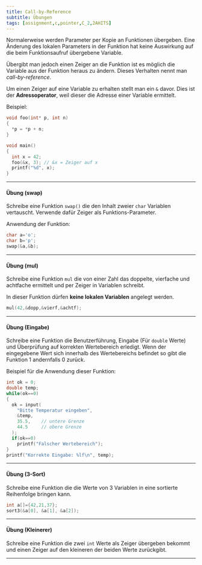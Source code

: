 ```yaml
---
title: Call-by-Reference
subtitle: Übungen
tags: [assignment,c,pointer,C_2,2AHITS]
---
```


Normalerweise werden Parameter per Kopie an Funktionen übergeben. Eine Änderung des lokalen Parameters in der Funktion hat keine Auswirkung auf die beim Funktionsaufruf übergebene Variable.

Übergibt man jedoch einen Zeiger an die Funktion ist es möglich die Variable aus der Funktion heraus zu ändern. Dieses Verhalten nennt man *call-by-reference*.

Um einen Zeiger auf eine Variable zu erhalten stellt man ein `&` davor. Dies ist der **Adressoperator**, weil dieser die Adresse einer Variable ermittelt.


Beispiel:

```c
void foo(int* p, int n)
{
  *p = *p + n;
}

void main()
{
  int x = 42;
  foo(&x, 3); // &x = Zeiger auf x
  printf("%d", x);
}
```

---

#### Übung (swap)

Schreibe eine Funktion `swap()` die den Inhalt zweier `char` Variablen vertauscht. Verwende dafür Zeiger als Funktions-Parameter. 

Anwendung der Funktion:


```c
char a='o';
char b='p';
swap(&a,&b);
```

---

#### Übung (mul)

Schreibe eine Funktion `mul` die von einer Zahl das doppelte, vierfache und achtfache ermittelt und per Zeiger in Variablen schreibt.

In dieser Funktion dürfen **keine lokalen Variablen** angelegt werden.
```c
mul(42,&dopp,&vierf,&achtf);
```


---

#### Übung (Eingabe)

Schreibe eine Funktion die Benutzerführung, Eingabe (Für `double` Werte) und Überprüfung auf korrekten Wertebereich erledigt. Wenn der eingegebene Wert sich innerhalb des Wertebereichs befindet so gibt die Funktion 1 andernfalls 0 zurück.


Beispiel für die Anwendung dieser Funktion:
```c
int ok = 0;
double temp;
while(ok==0)
{
  ok = input(
    "Bitte Temperatur eingeben",
    &temp,
    35.5,    // untere Grenze
    44.5     // obere Grenze
  );
  if(ok==0)
    printf("Falscher Wertebereich");
}
printf("Korrekte Eingabe: %lf\n", temp);
```

---

#### Übung (3-Sort)

Schreibe eine Funktion die die Werte von 3 Variablen in eine sortierte Reihenfolge bringen kann.


```c
int a[]={42,21,37};
sort3(&a[0], &a[1], &a[2]);
```

---

#### Übung (Kleinerer)

Schreibe eine Funktion die zwei `int` Werte als Zeiger übergeben bekommt und einen Zeiger auf den kleineren der beiden Werte zurückgibt.

---



